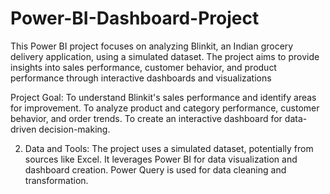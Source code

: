 # Power-BI-Dashboard-Project
This Power BI project focuses on analyzing Blinkit, an Indian grocery delivery application, using a simulated dataset. The project aims to provide insights into sales performance, customer behavior, and product performance through interactive dashboards and visualizations

Project Goal:
To understand Blinkit's sales performance and identify areas for improvement. 
To analyze product and category performance, customer behavior, and order trends. 
To create an interactive dashboard for data-driven decision-making. 

2. Data and Tools:
The project uses a simulated dataset, potentially from sources like Excel. 
It leverages Power BI for data visualization and dashboard creation. 
Power Query is used for data cleaning and transformation. 
